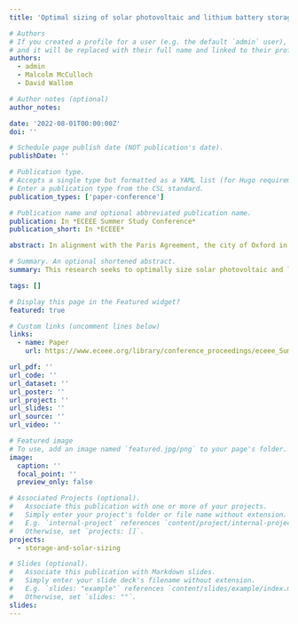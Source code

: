 ```yaml
---
title: 'Optimal sizing of solar photovoltaic and lithium battery storage to reduce grid electricity reliance in buildings'

# Authors
# If you created a profile for a user (e.g. the default `admin` user), write the username (folder name) here
# and it will be replaced with their full name and linked to their profile.
authors:
  - admin
  - Malcolm McCulloch
  - David Wallom

# Author notes (optional)
author_notes:

date: '2022-08-01T00:00:00Z'
doi: ''

# Schedule page publish date (NOT publication's date).
publishDate: ''

# Publication type.
# Accepts a single type but formatted as a YAML list (for Hugo requirements).
# Enter a publication type from the CSL standard.
publication_types: ['paper-conference']

# Publication name and optional abbreviated publication name.
publication: In *ECEEE Summer Study Conference*
publication_short: In *ECEEE*

abstract: In alignment with the Paris Agreement, the city of Oxford in the UK aims to become carbon neutral by 2040. Renewable energy help achieve this target by reducing the reliance on carbon-intensive grid electricity. This research seeks to optimally size solar photovoltaic and lithium battery storage systems, reducing Oxford’s grid electricity reliance in buildings. The analysis starts with modeling the electricity demand. The model uses Elexon electricity settlement profiles, and assembles them into the demand profile according to the quantity and types of buildings in Oxford. Then, solar generation is modeled using Pfenninger and Staffell’s method. Solar photovoltaic and lithium storage systems are sized using a hybridized analytical and iterative method. First, the method calculates the solar system size search range, then iterates through the range. At each solar size, the method calculates and iterates through the storage system size search range. Within each iteration, the renewable system is simulated using demand and generation data with a simplified system setup and the conventional operation strategy. The method outputs combinations of solar system capacity, storage system capacity, and grid electricity import. Each combination’s levelized cost of electricity is calculated, and the lowest cost combination is the optimal sizing. Solar and storage system costs are projected from 2019 to 2100, and the optimal sizing is calculated for each year. The result shows that solar photovoltaic is economically competitive, but lithium storage cost is still too high. As solar and storage prices continue to drop, they will take up greater portions of the energy system. However, there will always be a need for the grid, as it provides flexibility and can meet demands that are too costly for solar and storage.

# Summary. An optional shortened abstract.
summary: This research seeks to optimally size solar photovoltaic and lithium battery storage systems, reducing Oxford’s grid electricity reliance in buildings.

tags: []

# Display this page in the Featured widget?
featured: true

# Custom links (uncomment lines below)
links:
  - name: Paper
    url: https://www.eceee.org/library/conference_proceedings/eceee_Summer_Studies/2022/8-innovations-in-products-systems-and-building-technologies/optimal-sizing-of-solar-photovoltaic-and-lithium-battery-storage-to-reduce-grid-electricity-reliance-in-buildings/

url_pdf: ''
url_code: ''
url_dataset: ''
url_poster: ''
url_project: ''
url_slides: ''
url_source: ''
url_video: ''

# Featured image
# To use, add an image named `featured.jpg/png` to your page's folder.
image:
  caption: ''
  focal_point: ''
  preview_only: false

# Associated Projects (optional).
#   Associate this publication with one or more of your projects.
#   Simply enter your project's folder or file name without extension.
#   E.g. `internal-project` references `content/project/internal-project/index.md`.
#   Otherwise, set `projects: []`.
projects:
  - storage-and-solar-sizing

# Slides (optional).
#   Associate this publication with Markdown slides.
#   Simply enter your slide deck's filename without extension.
#   E.g. `slides: "example"` references `content/slides/example/index.md`.
#   Otherwise, set `slides: ""`.
slides:
---
```


